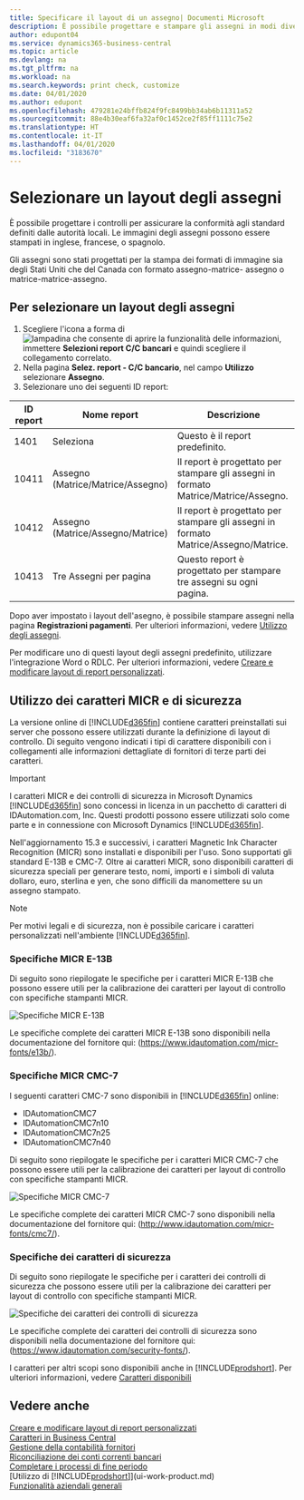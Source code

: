 ```yaml
---
title: Specificare il layout di un assegno| Documenti Microsoft
description: È possibile progettare e stampare gli assegni in modi diversi per conformità agli standard.
author: edupont04
ms.service: dynamics365-business-central
ms.topic: article
ms.devlang: na
ms.tgt_pltfrm: na
ms.workload: na
ms.search.keywords: print check, customize
ms.date: 04/01/2020
ms.author: edupont
ms.openlocfilehash: 479281e24bffb824f9fc8499bb34ab6b11311a52
ms.sourcegitcommit: 88e4b30eaf6fa32af0c1452ce2f85ff1111c75e2
ms.translationtype: HT
ms.contentlocale: it-IT
ms.lasthandoff: 04/01/2020
ms.locfileid: "3183670"
---
```

# <a name="select-a-check-layout"></a>Selezionare un layout degli assegni
È possibile progettare i controlli per assicurare la conformità agli standard definiti dalle autorità locali. Le immagini degli assegni possono essere stampati in inglese, francese, o spagnolo.

Gli assegni sono stati progettati per la stampa dei formati di immagine sia degli Stati Uniti che del Canada con formato assegno-matrice- assegno o matrice-matrice-assegno.

## <a name="to-select-a-check-layout"></a>Per selezionare un layout degli assegni
1. Scegliere l'icona a forma di ![lampadina che consente di aprire la funzionalità delle informazioni](media/ui-search/search_small.png "Informazioni sull'operazione che si desidera eseguire"), immettere **Selezioni report C/C bancari** e quindi scegliere il collegamento correlato.
2. Nella pagina **Selez. report - C/C bancario**, nel campo **Utilizzo** selezionare **Assegno**.
3. Selezionare uno dei seguenti ID report:

| ID report | Nome report | Descrizione |
| --- | --- | --- |
| 1401 |Seleziona |Questo è il report predefinito. |
| 10411 |Assegno (Matrice/Matrice/Assegno) |Il report è progettato per stampare gli assegni in formato Matrice/Matrice/Assegno. |
| 10412 |Assegno (Matrice/Assegno/Matrice) |Il report è progettato per stampare gli assegni in formato Matrice/Assegno/Matrice. |
| 10413 |Tre Assegni per pagina |Questo report è progettato per stampare tre assegni su ogni pagina. |

Dopo aver impostato i layout dell'asegno, è possibile stampare assegni nella pagina **Registrazioni pagamenti**. Per ulteriori informazioni, vedere [Utilizzo degli assegni](payables-how-work-checks.md).

Per modificare uno di questi layout degli assegni predefinito, utilizzare l'integrazione Word o RDLC. Per ulteriori informazioni, vedere [Creare e modificare layout di report personalizzati](ui-how-create-custom-report-layout.md).

## <a name="using-micr-and-security-fonts"></a>Utilizzo dei caratteri MICR e di sicurezza
La versione online di [!INCLUDE[d365fin](includes/d365fin_md.md)] contiene caratteri preinstallati sui server che possono essere utilizzati durante la definizione di layout di controllo. Di seguito vengono indicati i tipi di carattere disponibili con i collegamenti alle informazioni dettagliate di fornitori di terze parti dei caratteri.

> [!Important]
> I caratteri MICR e dei controlli di sicurezza in Microsoft Dynamics [!INCLUDE[d365fin](includes/d365fin_md.md)] sono concessi in licenza in un pacchetto di caratteri di IDAutomation.com, Inc. Questi prodotti possono essere utilizzati solo come parte e in connessione con Microsoft Dynamics [!INCLUDE[d365fin](includes/d365fin_md.md)].

Nell'aggiornamento 15.3 e successivi, i caratteri Magnetic Ink Character Recognition (MICR) sono installati e disponibili per l'uso. Sono supportati gli standard E-13B e CMC-7. Oltre ai caratteri MICR, sono disponibili caratteri di sicurezza speciali per generare testo, nomi, importi e i simboli di valuta dollaro, euro, sterlina e yen, che sono difficili da manomettere su un assegno stampato.

> [!NOTE]
> Per motivi legali e di sicurezza, non è possibile caricare i caratteri personalizzati nell'ambiente [!INCLUDE[d365fin](includes/d365fin_md.md)].

### <a name="micr-e-13b-specifications"></a>Specifiche MICR E-13B
Di seguito sono riepilogate le specifiche per i caratteri MICR E-13B che possono essere utili per la calibrazione dei caratteri per layout di controllo con specifiche stampanti MICR.

![Specifiche MICR E-13B](media/font_MICR_E-13B_Specifications.png "Specifiche MICR E-13B")

Le specifiche complete dei caratteri MICR E-13B sono disponibili nella documentazione del fornitore qui: (https://www.idautomation.com/micr-fonts/e13b/).

### <a name="micr-cmc-7-specifications"></a>Specifiche MICR CMC-7
I seguenti caratteri CMC-7 sono disponibili in [!INCLUDE[d365fin](includes/d365fin_md.md)] online:

- IDAutomationCMC7
- IDAutomationCMC7n10
- IDAutomationCMC7n25
-   IDAutomationCMC7n40

Di seguito sono riepilogate le specifiche per i caratteri MICR CMC-7 che possono essere utili per la calibrazione dei caratteri per layout di controllo con specifiche stampanti MICR.

![Specifiche MICR CMC-7](media/font_MICR_CMC-7_Specifications.png "Specifiche MICR CMC-7")

Le specifiche complete dei caratteri MICR CMC-7 sono disponibili nella documentazione del fornitore qui: (http://www.idautomation.com/micr-fonts/cmc7/).

### <a name="secure-font-specifications"></a>Specifiche dei caratteri di sicurezza
Di seguito sono riepilogate le specifiche per i caratteri dei controlli di sicurezza che possono essere utili per la calibrazione dei caratteri per layout di controllo con specifiche stampanti MICR.

![Specifiche dei caratteri dei controlli di sicurezza](media/font_check-security-font_Specifications.png "Specifiche dei caratteri dei controlli di sicurezza")

Le specifiche complete dei caratteri dei controlli di sicurezza sono disponibili nella documentazione del fornitore qui: (https://www.idautomation.com/security-fonts/).

I caratteri per altri scopi sono disponibili anche in [!INCLUDE[prodshort](includes/prodshort.md)]. Per ulteriori informazioni, vedere [Caratteri disponibili](ui-fonts.md)

## <a name="see-also"></a>Vedere anche
[Creare e modificare layout di report personalizzati](ui-how-create-custom-report-layout.md)  
[Caratteri in Business Central](ui-fonts.md)  
[Gestione della contabilità fornitori](payables-manage-payables.md)  
[Riconciliazione dei conti correnti bancari](bank-manage-bank-accounts.md)   
[Completare i processi di fine periodo](year-how-complete-period-end-processes.md)  
[Utilizzo di [!INCLUDE[prodshort](includes/prodshort.md)]](ui-work-product.md)  
[Funzionalità aziendali generali](ui-across-business-areas.md)
